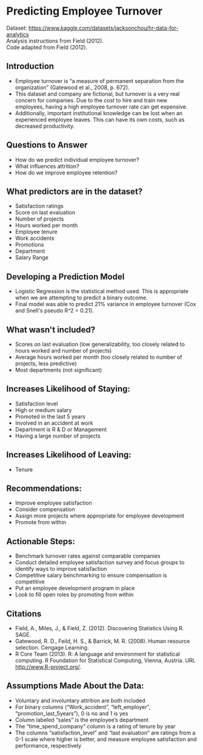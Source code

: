 # Predicting Employee Turnover
Dataset: https://www.kaggle.com/datasets/jacksonchou/hr-data-for-analytics <br>
Analysis instructions from Field (2012). <br>
Code adapted from Field (2012). 

## Introduction
* Employee turnover is “a measure of permanent separation from the organization” (Gatewood et al., 2008, p. 672).
* This dataset and company are fictional, but turnover is a very real concern for companies. Due to the cost to hire and train new employees, having a high employee turnover rate can get expensive. 
* Additionally, important institutional knowledge can be lost when an experienced employee leaves. This can have its own costs, such as decreased productivity.

## Questions to Answer
* How do we predict individual employee turnover?
* What influences attrition?
* How do we improve employee retention?
## What predictors are in the dataset?
* Satisfaction ratings
* Score on last evaluation
* Number of projects
* Hours worked per month
* Employee tenure
* Work accidents
* Promotions
* Department
* Salary Range

## Developing a Prediction Model
* Logistic Regression is the statistical method used. This is appropriate when we are attempting to predict a binary outcome.
* Final model was able to predict 21% variance in employee turnover (Cox and Snell's pseudo R^2 = 0.21).

## What wasn't included?
* Scores on last evaluation (low generalizability, too closely related to hours worked and number of projects)
* Average hours worked per month (too closely related to number of projects, less predictive)
* Most departments (not significant)

## Increases Likelihood of Staying:
* Satisfaction level
* High or medium salary
* Promoted in the last 5 years
* Involved in an accident at work
* Department is R & D or Management
* Having a large number of projects

## Increases Likelihood of Leaving:
* Tenure

## Recommendations:
* Improve employee satisfaction
* Consider compensation
* Assign more projects where appropriate for employee development
* Promote from within

## Actionable Steps:
* Benchmark turnover rates against comparable companies
* Conduct detailed employee satisfaction survey and focus groups to identify ways to improve satisfaction
* Competitive salary benchmarking to ensure compensation is competitive
* Put an employee development program in place
* Look to fill open roles by promoting from within

## Citations
* Field, A., Miles, J., & Field, Z. (2012). Discovering Statistics Using R. SAGE. 
* Gatewood, R. D., Feild, H. S., & Barrick, M. R. (2008). Human resource selection. Cengage Learning.
* R Core Team (2013). R: A language and environment for statistical computing. R Foundation for Statistical Computing, Vienna, Austria. URL http://www.R-project.org/.

## Assumptions Made About the Data:
* Voluntary and involuntary attrition are both included
* For binary columns (“Work_accident”, “left_employer”, “promotion_last_5years”), 0 is no and 1 is yes
* Column labeled “sales” is the employee’s department
* The “time_spend_company” column is a rating of tenure by year
* The columns “satisfaction_level” and “last evaluation” are ratings from a 0-1 scale where higher is better, and measure employee satisfaction and performance, respectively
